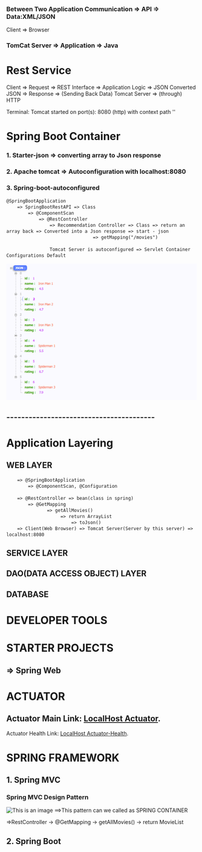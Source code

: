 ### Between Two Application Communication => API => Data:XML/JSON

Client => Browser

### TomCat Server => Application => Java


# Rest Service

Client => Request => REST Interface => Application Logic => JSON Converted JSON => Response => (Sending Back Data) Tomcat Server => (through) HTTP

Terminal: Tomcat started on port(s): 8080 (http) with context path ''

# Spring Boot Container
### 1. Starter-json => converting array to Json response
### 2. Apache tomcat => Autoconfiguration with localhost:8080
### 3. Spring-boot-autoconfigured
```
@SpringBootApplication
    => SpringBootRestAPI => Class
        => @ComponentScan
            => @RestController
                => Recommendation Controller => Class => return an array back => Converted into a Json response => start - json
                                => getMapping("/movies")

                Tomcat Server is autoconfigured => Servlet Container Configurations Default
```
![This is an image](/src/asserts/1.PNG)

## ----------------------------------------
# Application Layering
## WEB LAYER
```
    => @SpringBootApplication
        => @ComponentScan, @Configuration
    
    => @RestController => bean(class in spring)
        => @GetMapping
               => getAllMovies()
                    => return ArrayList
                        => toJson()
    => Client(Web Browser) => Tomcat Server(Server by this server) => localhost:8080
```

## SERVICE LAYER

## DAO(DATA ACCESS OBJECT) LAYER

## DATABASE


# DEVELOPER TOOLS


# STARTER PROJECTS
## => Spring Web

# ACTUATOR
## Actuator Main Link: [LocalHost Actuator](http://localhost:8080/actuator).
Actuator Health Link: [LocalHost Actuator-Health](http://localhost:8080/actuator/health).

# SPRING FRAMEWORK
## 1. Spring MVC
### Spring MVC Design Pattern
![This is an image](https://www.researchgate.net/publication/349049076/figure/fig5/AS:987779097980929@1612516297095/The-Spring-MVC-architecture-as-depicted-in-16.ppm)
==>This pattern can we called as SPRING CONTAINER

=>RestController -> @GetMapping -> getAllMovies() -> return MovieList
## 2. Spring Boot

